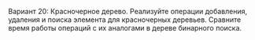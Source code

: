 ﻿Вариант 20: Красно­черное дерево.
Реализуйте операции добавления, удаления и поиска элемента для красно­черных деревьев. Сравните
время работы операций с их аналогами в дереве бинарного поиска.
